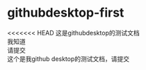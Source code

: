# githubdesktop-first
<<<<<<< HEAD
这是githubdesktop的测试文档<br>
我知道<br>
请提交<br>
这个是我github desktop的测试文档，请提交<br>

